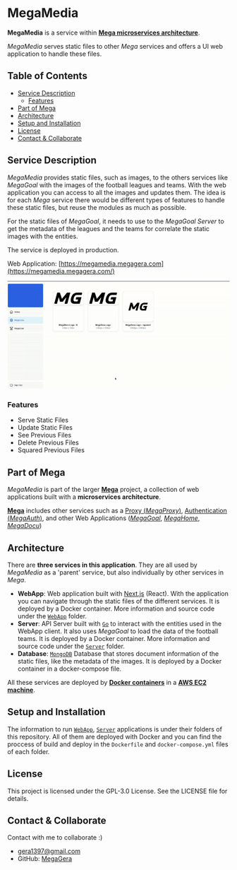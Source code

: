 # MegaMedia

**MegaMedia** is a service within [**Mega microservices architecture**](https://github.com/MegaGera/Mega).

*MegaMedia* serves static files to other *Mega* services and offers a UI web application to handle these files.

## Table of Contents

- [Service Description](#service-description)
  - [Features](#features)
- [Part of Mega](#part-of-mega)
- [Architecture](#architecture)
- [Setup and Installation](#setup-and-installation)
- [License](#license)
- [Contact & Collaborate](#contact--collaborate)

## Service Description

*MegaMedia* provides static files, such as images, to the others services like *MegaGoal* with the images of the football leagues and teams. With the web application you can access to all the images and updates them. The idea is for each  *Mega* service there would be different types of features to handle these static files, but reuse the modules as much as possible.

For the static files of *MegaGoal*, it needs to use to the *MegaGoal Server* to get the metadata of the leagues and the teams for correlate the static images with the entities.

The service is deployed in production.

Web Application: [https://megamedia.megagera.com](https://megamedia.megagera.com/)

![megamedia gif](WebApp/static/screenshots/megamedia.gif)

### Features

- Serve Static Files
- Update Static Files
- See Previous Files
- Delete Previous Files
- Squared Previous Files

## Part of Mega

*MegaMedia* is part of the larger [**Mega**](https://github.com/MegaGera/Mega) project, a collection of web applications built with a **microservices architecture**.

[**Mega**](https://github.com/MegaGera/Mega) includes other services such as a [Proxy (*MegaProxy*)](https://github.com/MegaGera/MegaProxy), [Authentication (*MegaAuth*)](https://github.com/MegaGera/MegaAuth), and other Web Applications ([*MegaGoal*](https://github.com/MegaGera/MegaMedia), [*MegaHome*](https://github.com/MegaGera/MegaHome), [*MegaDocu*](https://docusaurus.io/))

## Architecture

There are **three services in this application**. They are all used by *MegaMedia* as a 'parent' service, but also individually by other services in *Mega*.

- **WebApp**: Web application built with [Next.js](https://nextjs.org/) (React). With the application you can navigate through the static files of the different services. It is deployed by a Docker container. More information and source code under the [`WebApp`](WebApp) folder.
- **Server**: API Server built with [`Go`](https://go.dev/) to interact with the entities used in the WebApp client. It also uses *MegaGoal* to load the data of the football teams. It is deployed by a Docker container. More information and source code under the [`Server`](Server) folder.
- **Database**: [`MongoDB`](https://www.mongodb.com/es) Database that stores document information of the static files, like the metadata of the images. It is deployed by a Docker container in a docker-compose file.

All these services are deployed by [**Docker containers**](https://www.docker.com/) in a [**AWS EC2 machine**](https://aws.amazon.com/es/ec2/).

## Setup and Installation

The information to run [`WebApp`](WebApp), [`Server`](Server) applications is under their folders of this repository. All of them are deployed with Docker and you can find the proccess of build and deploy in the `Dockerfile` and `docker-compose.yml` files of each folder.

## License

This project is licensed under the GPL-3.0 License. See the LICENSE file for details.

## Contact & Collaborate

Contact with me to collaborate :)

- gera1397@gmail.com
- GitHub: [MegaGera](https://github.com/MegaGera)